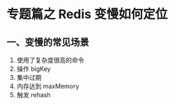# 专题篇之 Redis 变慢如何定位

## 一、变慢的常见场景

1. 使用了复杂度很高的命令
2. 操作 bigKey
3. 集中过期
4. 内存达到 maxMemory
5. 触发 rehash
